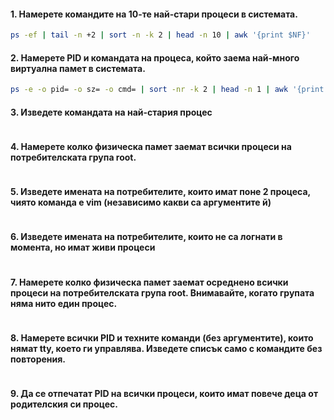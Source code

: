 #### 1. Намерете командите на 10-те най-стари процеси в системата.
```bash
ps -ef | tail -n +2 | sort -n -k 2 | head -n 10 | awk '{print $NF}'
```
#### 2. Намерете PID и командата на процеса, който заема най-много виртуална памет в системата.
```bash
ps -e -o pid= -o sz= -o cmd= | sort -nr -k 2 | head -n 1 | awk '{print $1, $3}'
```
#### 3. Изведете командата на най-стария процес
```bash

```
#### 4. Намерете колко физическа памет заемат всички процеси на потребителската група root.
```bash

```
#### 5. Изведете имената на потребителите, които имат поне 2 процеса, чиято команда е vim (независимо какви са аргументите й)
```bash

```
#### 6. Изведете имената на потребителите, които не са логнати в момента, но имат живи процеси
```bash

```
#### 7. Намерете колко физическа памет заемат осреднено всички процеси на потребителската група root. Внимавайте, когато групата няма нито един процес.
```bash

```
#### 8. Намерете всички PID и техните команди (без аргументите), които нямат tty, което ги управлява. Изведете списък само с командите без повторения.
```bash

```
#### 9. Да се отпечатат PID на всички процеси, които имат повече деца от родителския си процес.
```bash

````
